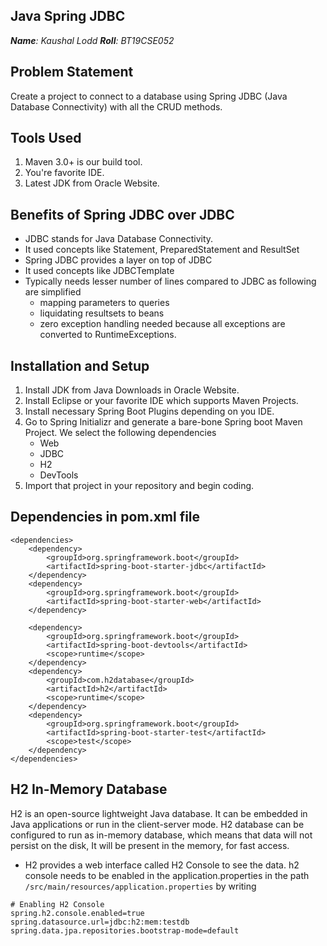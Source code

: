 ## Java Spring JDBC

***Name**: Kaushal Lodd
**Roll**: BT19CSE052*

## Problem Statement

Create a project to connect to a database using Spring JDBC (Java Database Connectivity) with all the CRUD methods.

## Tools Used

1. Maven 3.0+ is our build tool.
2. You're favorite IDE.
3. Latest JDK from Oracle Website.

## Benefits of Spring JDBC over JDBC

* JDBC stands for Java Database Connectivity.
* It used concepts like Statement, PreparedStatement and ResultSet
* Spring JDBC provides a layer on top of JDBC
* It used concepts like JDBCTemplate
* Typically needs lesser number of lines compared to JDBC as following are simplified
    * mapping parameters to queries
    * liquidating resultsets to beans
    * zero exception handling needed because all exceptions are converted to RuntimeExceptions.

## Installation and Setup

1. Install JDK from Java Downloads in Oracle Website.
2. Install Eclipse or your favorite IDE which supports Maven Projects.
3. Install necessary Spring Boot Plugins depending on you IDE.
4. Go to Spring Initializr and generate a bare-bone Spring boot Maven Project. We select the following dependencies
    * Web
    * JDBC
    * H2
    * DevTools
5. Import that project in your repository and begin coding.

## Dependencies in pom.xml file

```
<dependencies>
    <dependency>
        <groupId>org.springframework.boot</groupId>
        <artifactId>spring-boot-starter-jdbc</artifactId>
    </dependency>
    <dependency>
        <groupId>org.springframework.boot</groupId>
        <artifactId>spring-boot-starter-web</artifactId>
    </dependency>

    <dependency>
        <groupId>org.springframework.boot</groupId>
        <artifactId>spring-boot-devtools</artifactId>
        <scope>runtime</scope>
    </dependency>
    <dependency>
        <groupId>com.h2database</groupId>
        <artifactId>h2</artifactId>
        <scope>runtime</scope>
    </dependency>
    <dependency>
        <groupId>org.springframework.boot</groupId>
        <artifactId>spring-boot-starter-test</artifactId>
        <scope>test</scope>
    </dependency>
</dependencies>
```

## H2 In-Memory Database

H2 is an open-source lightweight Java database. It can be embedded in Java applications or run in the client-server mode. H2 database can be configured to run as in-memory database, which means that data will not persist on the disk, It will be present in the memory, for fast access.

* H2 provides a web interface called H2 Console to see the data. h2 console needs to be enabled in the application.properties in the path
    ` /src/main/resources/application.properties ` by writing 
``` 
# Enabling H2 Console
spring.h2.console.enabled=true
spring.datasource.url=jdbc:h2:mem:testdb
spring.data.jpa.repositories.bootstrap-mode=default
```







